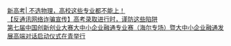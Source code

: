   
[新高考| 不选物理，高校这些专业都不能上！](http://www.dianyue.me/archives/117/52hnvrxv3sah0n42/)  
[【反通讯网络诈骗宣传】高考录取进行时，谨防这些陷阱](http://www.dianyue.me/archives/846/3j9e3o6q8groj463/)  
[第七届中国创新创业大赛大中小企业融通专业赛（海尔专场）暨大中小企业融通发展高端对话启动仪式在青举行](http://www.dianyue.me/archives/153/5n8j62688e4ujkgg/)